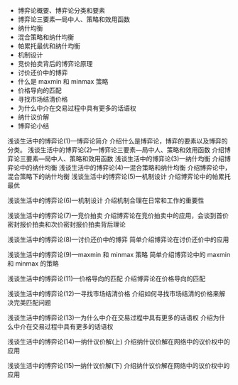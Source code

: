- 博弈论概要、博弈论分类和要素
- 博弈论三要素—局中人、策略和效用函数
- 纳什均衡
- 混合策略和纳什均衡
- 帕累托最优和纳什均衡
- 机制设计
- 竞价拍卖背后的博弈论原理
- 讨价还价中的博弈
- 什么是 maxmin 和 minmax 策略
- 价格导向的匹配
- 寻找市场结清价格
- 为什么中介在交易过程中具有更多的话语权
- 纳什议价解
- 博弈论小结



浅谈生活中的博弈论(1)—博弈论简介
介绍什么是博弈论，博弈的要素以及博弈的分类。
浅谈生活中的博弈论(2)—博弈论三要素—局中人、策略和效用函数
介绍博弈论三要素—局中人、策略和效用函数
浅谈生活中的博弈论(3)—纳什均衡
介绍博弈论中的纳什均衡
浅谈生活中的博弈论(4)—混合策略和纳什均衡
介绍博弈论中，混合策略下的纳什均衡
浅谈生活中的博弈论(5)—机制设计
介绍博弈论中的帕累托最优

浅谈生活中的博弈论(6)—机制设计
介绍机制合理在日常和工作的重要性

浅谈生活中的博弈论(7)—竞价拍卖
介绍博弈论在竞价拍卖中的应用，会谈到首价密封报价拍卖和次价密封报价拍卖背后理论

浅谈生活中的博弈论(8)—讨价还价中的博弈
简单介绍博弈论在讨价还价中的应用

浅谈生活中的博弈论(9)—maxmin 和 minmax 策略
简单介绍博弈论中的 maxmin 和 minmax 的策略

浅谈生活中的博弈论(11)—价格导向的匹配
介绍博弈论在价格导向的匹配

浅谈生活中的博弈论(12)—寻找市场结清价格
介绍如何寻找市场结清的价格来解决完美匹配问题

浅谈生活中的博弈论(13)—为什么中介在交易过程中具有更多的话语权
介绍为什么中介在交易过程中具有更多的话语权

浅谈生活中的博弈论(14)—纳什议价解(上)
介绍纳什议价解在网络中的议价权中的应用

浅谈生活中的博弈论(15)—纳什议价解(下)
介绍纳什议价解在网络中的议价权中的应用